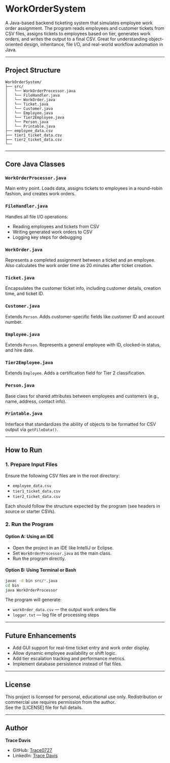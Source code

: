 # WorkOrderSystem

A Java-based backend ticketing system that simulates employee work order assignment. The program reads employees and customer tickets from CSV files, assigns tickets to employees based on tier, generates work orders, and writes the output to a final CSV. Great for understanding object-oriented design, inheritance, file I/O, and real-world workflow automation in Java.

---

## Project Structure

```
WorkOrderSystem/
├── src/
│   └── WorkOrderProcessor.java
│   └── FileHandler.java
│   └── WorkOrder.java
│   └── Ticket.java
│   └── Customer.java
│   └── Employee.java
│   └── Tier2Employee.java
│   └── Person.java
│   └── Printable.java
├── employee_data.csv
├── tier1_ticket_data.csv
├── tier2_ticket_data.csv
└── 
```

---

## Core Java Classes

### `WorkOrderProcessor.java`
Main entry point. Loads data, assigns tickets to employees in a round-robin fashion, and creates work orders.

### `FileHandler.java`
Handles all file I/O operations:
- Reading employees and tickets from CSV
- Writing generated work orders to CSV
- Logging key steps for debugging

### `WorkOrder.java`
Represents a completed assignment between a ticket and an employee. Also calculates the work order time as 20 minutes after ticket creation.

### `Ticket.java`
Encapsulates the customer ticket info, including customer details, creation time, and ticket ID.

### `Customer.java`
Extends `Person`. Adds customer-specific fields like customer ID and account number.

### `Employee.java`
Extends `Person`. Represents a general employee with ID, clocked-in status, and hire date.

### `Tier2Employee.java`
Extends `Employee`. Adds a certification field for Tier 2 classification.

### `Person.java`
Base class for shared attributes between employees and customers (e.g., name, address, contact info).

### `Printable.java`
Interface that standardizes the ability of objects to be formatted for CSV output via `getFileData()`.

---

## How to Run

### 1. Prepare Input Files
Ensure the following CSV files are in the root directory:
- `employee_data.csv`
- `tier1_ticket_data.csv`
- `tier2_ticket_data.csv`

Each should follow the structure expected by the program (see headers in source or starter CSVs).

### 2. Run the Program

#### Option A: Using an IDE
- Open the project in an IDE like IntelliJ or Eclipse.
- Set `WorkOrderProcessor.java` as the main class.
- Run the program directly.

#### Option B: Using Terminal or Bash

```bash
javac -d bin src/*.java
cd bin
java WorkOrderProcessor
```

The program will generate:
- `workOrder_data.csv` — the output work orders file
- `logger.txt` — log file of processing steps

---

## Future Enhancements
- Add GUI support for real-time ticket entry and work order display.
- Allow dynamic employee availability or shift logic.
- Add tier escalation tracking and performance metrics.
- Implement database persistence instead of flat files.

---

## License
This project is licensed for personal, educational use only. Redistribution or commercial use requires permission from the author.  
See the [LICENSE] file for full details.

---

## Author  
**Trace Davis**  
- GitHub: [Trace0727](https://github.com/Trace0727)  
- LinkedIn: [Trace Davis](https://www.linkedin.com/in/trace-d-926380138/)
